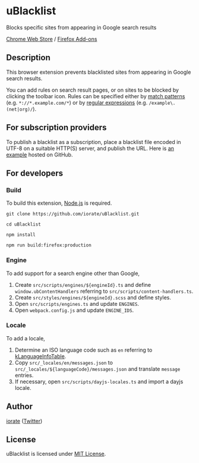 # uBlacklist
Blocks specific sites from appearing in Google search results

[Chrome Web Store](https://chrome.google.com/webstore/detail/ublacklist/pncfbmialoiaghdehhbnbhkkgmjanfhe) / [Firefox Add-ons](https://addons.mozilla.org/en-US/firefox/addon/ublacklist/)

## Description
This browser extension prevents blacklisted sites from appearing in Google search results.

You can add rules on search result pages, or on sites to be blocked by clicking the toolbar icon. Rules can be specified either by [match patterns](https://developer.mozilla.org/en-US/docs/Mozilla/Add-ons/WebExtensions/Match_patterns) (e.g. `*://*.example.com/*`) or by [regular expressions](https://developer.mozilla.org/en-US/docs/Web/JavaScript/Guide/Regular_Expressions) (e.g. `/example\.(net|org)/`).

## For subscription providers
To publish a blacklist as a subscription, place a blacklist file encoded in UTF-8 on a suitable HTTP(S) server, and publish the URL. Here is [an example](https://raw.githubusercontent.com/iorate/uBlacklist/master/Example.uBlacklist.txt) hosted on GitHub.

## For developers

### Build
To build this extension, [Node.js](https://nodejs.org/en/) is required.

```shell
git clone https://github.com/iorate/uBlacklist.git

cd uBlacklist

npm install

npm run build:firefox:production
```

### Engine
To add support for a search engine other than Google,

1. Create `src/scripts/engines/${engineId}.ts` and define `window.ubContentHandlers` referring to `src/scripts/content-handlers.ts`.
1. Create `src/styles/engines/${engineId}.scss` and define styles.
1. Open `src/scripts/engines.ts` and update `ENGINES`.
1. Open `webpack.config.js` and update `ENGINE_IDS`.

### Locale
To add a locale,

1. Determine an ISO language code such as `en` referring to [kLanguageInfoTable](https://src.chromium.org/viewvc/chrome/trunk/src/third_party/cld/languages/internal/languages.cc).
1. Copy `src/_locales/en/messages.json` to `src/_locales/${languageCode}/messages.json` and translate `message` entries.
1. If necessary, open `src/scripts/dayjs-locales.ts` and import a dayjs locale.

## Author
[iorate](https://github.com/iorate) ([Twitter](https://twitter.com/iorate))

## License
uBlacklist is licensed under [MIT License](LICENSE.txt).

